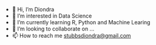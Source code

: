 - 👋 Hi, I’m Diondra
- 👀 I’m interested in Data Science
- 🌱 I’m currently learning R, Python and Machine Learing
- 💞️ I’m looking to collaborate on ...
- 📫 How to reach me stubbsdiondra@gmail.com

<!---
stubbsdiondra/stubbsdiondra is a ✨ special ✨ repository because its `README.md` (this file) appears on your GitHub profile.
You can click the Preview link to take a look at your changes.
--->

